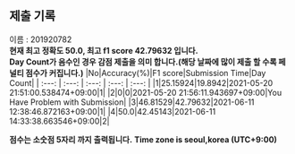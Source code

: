 


  
## 제출 기록  
이름 : 201920782  
**현재 최고 정확도 50.0, 최고 f1 score 42.79632 입니다.**  
**Day Count가 음수인 경우 감점 제출을 의미 합니다.(해당 날짜에 많이 제출 할 수록 페널티 점수가 커집니다.)**
|No|Accuracy(%)|F1 score|Submission Time|Day Count|
| :---: | :---: | :---: | :---: | :---: |
|1|25.15924|19.8942|2021-05-20 21:51:00.538474+09:00|1|
|2|0|0|2021-05-20 21:56:11.943697+09:00|You Have Problem with Submission|
|3|46.81529|42.79632|2021-06-11 12:38:46.872163+09:00|1|
|4|50.0|42.45143|2021-06-11 14:33:38.663546+09:00|2|


**점수는 소숫점 5자리 까지 출력됩니다.**
**Time zone is seoul,korea (UTC+9:00)**
